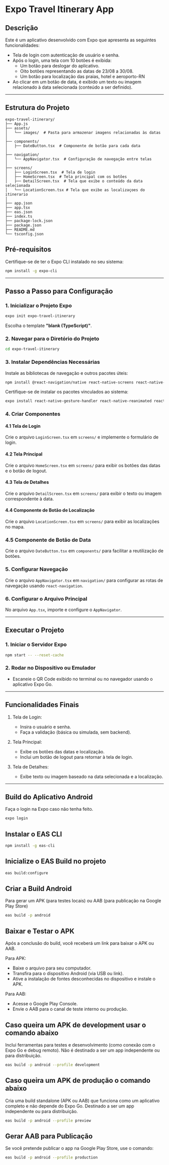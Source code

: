 # Expo Travel Itinerary App

## Descrição
Este é um aplicativo desenvolvido com Expo que apresenta as seguintes funcionalidades:
- Tela de login com autenticação de usuário e senha.
- Após o login, uma tela com 10 botões é exibida:
  - Um botão para deslogar do aplicativo.
  - Oito botões representando as datas de 23/08 a 30/08.
  - Um botão para localização das praias, hotel e aeroporto-RN
- Ao clicar em um botão de data, é exibido um texto ou imagem relacionado à data selecionada (conteúdo a ser definido).

---

## Estrutura do Projeto

```plaintext
expo-travel-itinerary/
├── App.js
├── assets/
│   └── images/  # Pasta para armazenar imagens relacionadas às datas
│
├── components/
│   ├── DateButton.tsx  # Componente de botão para cada data
│
├── navigation/
│   └── AppNavigator.tsx  # Configuração de navegação entre telas
│
├── screens/
│   ├── LoginScreen.tsx  # Tela de login
│   ├── HomeScreen.tsx  # Tela principal com os botões
│   ├── DetailScreen.tsx  # Tela que exibe o conteúdo da data selecionada
│   └── LocationScreen.tsx # Tela que exibe as localizaçoes do itinerario
│
├── app.json
├── app.tsx
├── eas.json
├── index.ts
├── package-lock.json
├── package.json
├── README.md
└── tsconfig.json
```


## Pré-requisitos
Certifique-se de ter o Expo CLI instalado no seu sistema:

```bash
npm install -g expo-cli
```

---

## Passo a Passo para Configuração

### 1. Inicializar o Projeto Expo

```bash
expo init expo-travel-itinerary
```
Escolha o template **"blank (TypeScript)"**.

### 2. Navegar para o Diretório do Projeto

```bash
cd expo-travel-itinerary
```

### 3. Instalar Dependências Necessárias

Instale as bibliotecas de navegação e outros pacotes úteis:

```bash
npm install @react-navigation/native react-native-screens react-native-safe-area-context react-native-gesture-handler react-native-reanimated react-navigation-stack react-navigation-tabs
```

Certifique-se de instalar os pacotes vinculados ao sistema:

```bash
expo install react-native-gesture-handler react-native-reanimated react-native-screens react-native-safe-area-context react-native-vector-icons
```

### 4. Criar Componentes

#### 4.1 Tela de Login
Crie o arquivo `LoginScreen.tsx` em `screens/` e implemente o formulário de login.

#### 4.2 Tela Principal
Crie o arquivo `HomeScreen.tsx` em `screens/` para exibir os botões das datas e o botão de logout.

#### 4.3 Tela de Detalhes
Crie o arquivo `DetailScreen.tsx` em `screens/` para exibir o texto ou imagem correspondente à data.

#### 4.4 Componente de Botão de Localização
Crie o arquivo `LocationScreen.tsx` em `screens/` para exibir as localizações no mapa.

### 4.5 Componente de Botão de Data
Crie o arquivo `DateButton.tsx` em `components/` para facilitar a reutilização de botões.

### 5. Configurar Navegação
Crie o arquivo `AppNavigator.tsx` em `navigation/` para configurar as rotas de navegação usando `react-navigation`.

### 6. Configurar o Arquivo Principal
No arquivo `App.tsx`, importe e configure o `AppNavigator`.

---

## Executar o Projeto

### 1. Iniciar o Servidor Expo

```bash
npm start -- --reset-cache
```

### 2. Rodar no Dispositivo ou Emulador
- Escaneie o QR Code exibido no terminal ou no navegador usando o aplicativo Expo Go.

---

## Funcionalidades Finais
1. Tela de Login:
   - Insira o usuário e senha.
   - Faça a validação (básica ou simulada, sem backend).

2. Tela Principal:
   - Exibe os botões das datas e localização.
   - Inclui um botão de logout para retornar à tela de login.

3. Tela de Detalhes:
   - Exibe texto ou imagem baseado na data selecionada e a localização.

---

## Build do Aplicativo Android

Faça o login na Expo caso não tenha feito.

```bash
expo login
```

## Instalar o EAS CLI

```bash
npm install -g eas-cli
```

## Inicialize o EAS Build no projeto

```bash
eas build:configure
```
## Criar a Build Android

Para gerar um APK (para testes locais) ou AAB (para publicação na Google Play Store)

```bash
eas build -p android
```

## Baixar e Testar o APK

Após a conclusão do build, você receberá um link para baixar o APK ou AAB.

Para APK:

- Baixe o arquivo para seu computador.
- Transfira para o dispositivo Android (via USB ou link).
- Ative a instalação de fontes desconhecidas no dispositivo e instale o APK.

Para AAB:

- Acesse o Google Play Console.
- Envie o AAB para o canal de teste interno ou produção.

## Caso queira um APK de development usar o comando abaixo
Inclui ferramentas para testes e desenvolvimento (como conexão com o Expo Go e debug remoto).
Não é destinado a ser um app independente ou para distribuição.

```bash
eas build -p android --profile development
```

## Caso queira um APK de produção o comando abaixo
Cria uma build standalone (APK ou AAB) que funciona como um aplicativo completo e não depende do Expo Go.
Destinado a ser um app independente ou para distribuição.

```bash
eas build -p android --profile preview
```

## Gerar AAB para Publicação
Se você pretende publicar o app na Google Play Store, use o comando:

```bash
eas build -p android --profile production
```